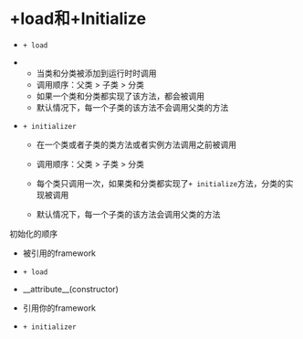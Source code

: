 # +load和+Initialize

* `+ load`

* * 当类和分类被添加到运行时时调用
  * 调用顺序：父类 &gt; 子类 &gt; 分类
  * 如果一个类和分类都实现了该方法，都会被调用
  * 默认情况下，每一个子类的该方法不会调用父类的方法
* `+ initializer`

  * 在一个类或者子类的类方法或者实例方法调用之前被调用

  * 调用顺序：父类 &gt; 子类 &gt; 分类

  * 每个类只调用一次，如果类和分类都实现了`+ initialize`方法，分类的实现被调用

  * 默认情况下，每一个子类的该方法会调用父类的方法

初始化的顺序

* 被引用的framework
* `+ load`

* \_\_attribute\_\_\(constructor\)

* 引用你的framework

* `+ initializer`



